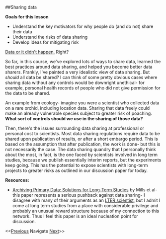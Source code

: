 ##Sharing data

**Goals for this lesson**

* Understand the key motivators for why people do (and do not) share their data
* Understand the risks of data sharing
* Develop ideas for mitigating risk

[Data or it didn't happen.](https://twitter.com/academicssay/status/589235263387369472) Right? 

So far, in this course, we've explored lots of ways to share data, learned the best practices around data sharing, and helped you become better data sharers. Frankly, I've painted a very idealistic view of data sharing.  But *should* all data be shared?  I can think of some pretty obvious cases where sharing data without any controls would be downright unethical- for example, personal health records of people who did not give permission for the data to be shared. 

An example from ecology- imagine you were a scientist who collected data on a rare orchid, including location data. Sharing that data freely could make an already vulnerable species subject to greater risk of poaching. **What sort of controls should we use in the sharing of those data?**

Then, there's the issues surrounding data sharing at professional or personal cost to scientists. Most data sharing regulations require data to be shared upon publication of results, or after a short embargo period. This is based on the assumption that after publication, the work is done- but this is not necessarily the case. The data sharing quandry that I personally think about the most, in fact, is the one faced by scientists involved in long term studies, because we publish essentially interim reports, but the experiments keep going. This has the potential to expose scientists with long-term projects to greater risks as outlined in our discussion paper for today. 

**Resources:**

* [Archiving Primary Data: Solutions for Long-Term Studies](http://www.cell.com/trends/ecology-evolution/abstract/S0169-5347(15)00185-8) by Mills et al- this paper represents a serious pushback against data sharing- I disagree with many of their arguments as an [LTER scientist](https://www.lternet.edu/), but I admit I come at long term studies from a place with considerable privilege and probably an unusual reward structure because of my connection to this network. Thus I feel this paper is an ideal nucleation point for discussion.



<<[Previous](https://github.com/cbahlai/OSRR_course/blob/master/14_software_in_R_loops.md)  Navigate [Next](https://github.com/cbahlai/OSRR_course/blob/master/16_adapting_other_peoples_code.md)>>

